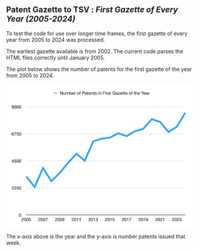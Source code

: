 
## Patent Gazette to TSV : *First Gazette of Every Year (2005-2024)*

To test the code for use over longer time frames, the first gazette of every year from 2005 to 2024 was processed.

The earliest gazette available is from 2002. The current code parses the HTML files correctly until January 2005.

The plot below shows the number of patents for the first gazette of the year from 2005 to 2024.

<img src="2005-2024-number_patents_1st_gazette_of_year.png">

The x-axis above is the year and the y-axis is number patents issued that week.
